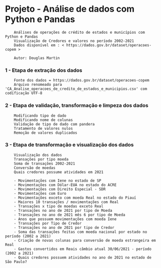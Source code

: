# Projeto - Análise de dados com Python e Pandas

        Análises de operações de crédito de estados e municípios com Python e Pandas
        Visualização de Credores e valores no período 2002-2021
        Dados disponível em : < https://dados.gov.br/dataset/operacoes-copem >

        Autor: Douglas Martin


### 1 - Etapa de extração dos dados

        Fonte dos dados = https://dados.gov.br/dataset/operacoes-copem
        Arquivo renomeado para 'CA_Analise_operacoes_de_credito_de_estados_e_municipios.csv' com codificação UTF-8


### 2 - Etapa de validação, transformação e limpeza dos dados
        
        Modificando tipo de dado
        Modificando nome de colunas
        Validação de tipo de dado com pandera
        Tratamento de valores nulos
        Remoção de valores duplicados


### 3 - Etapa de transformação e visualização dos dados

        Visualização dos dados
        Transações por tipo moeda     
        Soma de transações 2002-2021
        Conversão de moedas
        Quais credores possume atividades em 2021

        - Movimentações com Iene no estado de SP
        - Movimentações com Dólar-EUA no estado do ACRE
        - Movimentações com Direito Especial - SDR
        - Movimentações com Euro
        - Movimentações exceto com moeda Real no estado do Piauí
        - Maiores 10 transações / movimentações com Real
        - Transações x tipo de moedas exceto Real
        - Transações no ano de 2021 por tipo de Moeda
        - Transações no ano de 2021 mês 6 por tipo de Moeda
        - Anos que possuem movimentações com moeda Iene
        - Transações por Tipo de Credor
        - Transações no ano de 2021 por tipo de Credor
        - Soma das transações feitas com moeda nacional por estado no período (2002 a 2021)
        - Criação de novas colunas para conversão de moeda estrangeira em Real
        - Gastos convertidos em Reais câmbio atual 30/06/2021 - período (2002 a 2021)
        - Quais credores possuem atividades no ano de 2021 no estado de São Paulo?
